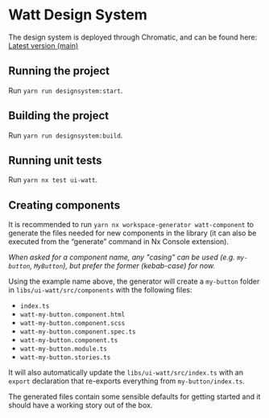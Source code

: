 # Watt Design System

The design system is deployed through Chromatic, and can be found here: [Latest version (main)](https://main--61765fc47451ff003afe62ff.chromatic.com/)

## Running the project

Run `yarn run designsystem:start`.

## Building the project

Run `yarn run designsystem:build`.

## Running unit tests

Run `yarn nx test ui-watt`.

## Creating components

It is recommended to run `yarn nx workspace-generator watt-component` to generate the files needed for new components in the library (it can also be executed from the “generate” command in Nx Console extension).

_When asked for a component name, any "casing" can be used (e.g. `my-button`, `MyButton`), but prefer the former (kebab-case) for now._

Using the example name above, the generator will create a `my-button` folder in `libs/ui-watt/src/components` with the following files:

- `index.ts`
- `watt-my-button.component.html`
- `watt-my-button.component.scss`
- `watt-my-button.component.spec.ts`
- `watt-my-button.component.ts`
- `watt-my-button.module.ts`
- `watt-my-button.stories.ts`

It will also automatically update the `libs/ui-watt/src/index.ts` with an `export` declaration that re-exports everything from `my-button/index.ts`.

The generated files contain some sensible defaults for getting started and it should have a working story out of the box.
